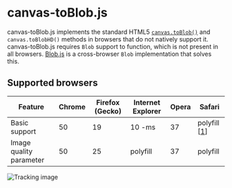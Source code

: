 canvas-toBlob.js
================

canvas-toBlob.js implements the standard HTML5 [`canvas.toBlob()`][1] and
`canvas.toBlobHD()` methods in browsers that do not natively support it. canvas-toBlob.js
requires `Blob` support to function, which is not present in all browsers. [Blob.js][2]
is a cross-browser `Blob` implementation that solves this.

Supported browsers
------------------

| Feature                 | Chrome | Firefox (Gecko) | Internet Explorer | Opera | Safari         |
|-------------------------|--------|-----------------|-------------------|-------|----------------|
| Basic support           | 50     | 19              | 10 -ms            | 37    | polyfill [[1][3]] |
| Image quality parameter | 50     | 25              | polyfill          | 37    | polyfill       |

![Tracking image](https://in.getclicky.com/212712ns.gif)

  [1]: http://www.w3.org/TR/html5/the-canvas-element.html
  [2]: https://github.com/eligrey/Blob.js
  [3]: https://bugs.webkit.org/show_bug.cgi?id=71270

